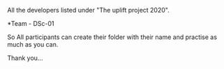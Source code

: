 All the developers listed under "The uplift project 2020".

*Team - DSc-01

So All participants can create their folder with their name and practise as much as you can.

Thank you...
